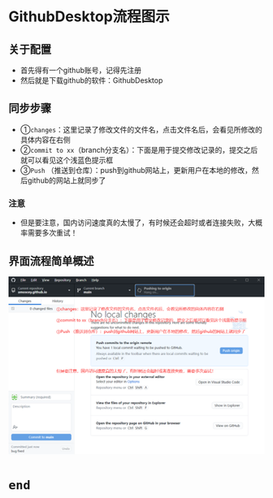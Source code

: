 # GithubDesktop流程图示

## 关于配置
- 首先得有一个github账号，记得先注册
- 然后就是下载github的软件：GithubDesktop

## 同步步骤

- ①`changes`：这里记录了修改文件的文件名，点击文件名后，会看见所修改的具体内容在右侧
- ②`commit to xx`（branch分支名）：下面是用于提交修改记录的，提交之后就可以看见这个浅蓝色提示框
- ③`Push` （推送到仓库）：push到github网站上，更新用户在本地的修改，然后github的网站上就同步了

### 注意
- 但是要注意，国内访问速度真的太慢了，有时候还会超时或者连接失败，大概率需要多次重试！

## 界面流程简单概述

![](vx_images/374711022240243.png)


# `end`
